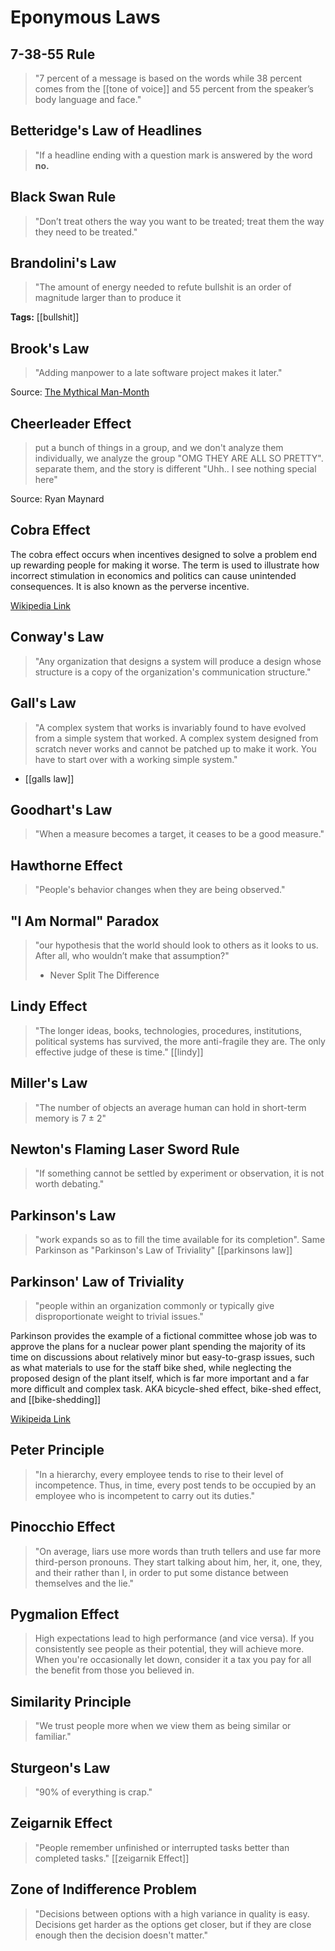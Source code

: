 # Eponymous Laws

## 7-38-55 Rule

> "7 percent of a message is based on the words while 38 percent comes from the [[tone of voice]] and 55 percent from the speaker’s body language and face."

## Betteridge's Law of Headlines

> "If a headline ending with a question mark is answered by the word __no.__

## Black Swan Rule

> "Don’t treat others the way you want to be treated; treat them the way they need to be treated."

## Brandolini's Law

> "The amount of energy needed to refute bullshit is an order of magnitude larger than to produce it

**Tags:** [[bullshit]]

## Brook's Law

> "Adding manpower to a late software project makes it later."

Source: [The Mythical Man-Month](https://en.wikipedia.org/wiki/The_Mythical_Man-Month)

## Cheerleader Effect

> put a bunch of things in a group, and we don't analyze them individually, we analyze the group "OMG THEY ARE ALL SO PRETTY". separate them, and the story is different "Uhh.. I see nothing special here"

Source: Ryan Maynard
## Cobra Effect

The cobra effect occurs when incentives designed to solve a problem end up rewarding people for making it worse. The term is used to illustrate how incorrect stimulation in economics and politics can cause unintended consequences. It is also known as the perverse incentive.

[Wikipedia Link](https://en.wikipedia.org/wiki/Cobra_effect)

## Conway's Law

> "Any organization that designs a system will produce a design whose structure is a copy of the organization's communication structure."

## Gall's Law

> "A complex system that works is invariably found to have evolved from a simple system that worked. A complex system designed from scratch never works and cannot be patched up to make it work. You have to start over with a working simple system."
- [[galls law]]

## Goodhart's Law

> "When a measure becomes a target, it ceases to be a good measure."

## Hawthorne Effect

> "People's behavior changes when they are being observed."

## "I Am Normal" Paradox

> "our hypothesis that the world should look to others as it looks to us. After all, who wouldn’t make that assumption?" 
> - Never Split The Difference

## Lindy Effect

> "The longer ideas, books, technologies, procedures, institutions, political systems has survived, the more anti-fragile they are. The only effective judge of these is time." 
[[lindy]]

## Miller's Law

> "The number of objects an average human can hold in short-term memory is 7 ± 2"

## Newton's Flaming Laser Sword Rule

> "If something cannot be settled by experiment or observation, it is not worth debating."

## Parkinson's Law

> "work expands so as to fill the time available for its completion". Same Parkinson as "Parkinson's Law of Triviality"
[[parkinsons law]]

## Parkinson' Law of Triviality

> "people within an organization commonly or typically give disproportionate weight to trivial issues."

Parkinson provides the example of a fictional committee whose job was to approve the plans for a nuclear power plant spending the majority of its time on discussions about relatively minor but easy-to-grasp issues, such as what materials to use for the staff bike shed, while neglecting the proposed design of the plant itself, which is far more important and a far more difficult and complex task. AKA bicycle-shed effect, bike-shed effect, and [[bike-shedding]]

[Wikipeida Link](https://en.wikipedia.org/wiki/Law_of_triviality)

## Peter Principle

> "In a hierarchy, every employee tends to rise to their level of incompetence. Thus, in time, every post tends to be occupied by an employee who is incompetent to carry out its duties."

## Pinocchio Effect

> "On average, liars use more words than truth tellers and use far more third-person pronouns. They start talking about him, her, it, one, they, and their rather than I, in order to put some distance between themselves and the lie."

## Pygmalion Effect

> High expectations lead to high performance (and vice versa).
> If you consistently see people as their potential, they will achieve more.
> When you're occasionally let down, consider it a tax you pay for all the benefit from those you believed in.

## Similarity Principle

> "We trust people more when we view them as being similar or familiar."

## Sturgeon's Law

> "90% of everything is crap."

## Zeigarnik Effect

> "People remember unfinished or interrupted tasks better than completed tasks."
[[zeigarnik Effect]]

## Zone of Indifference Problem

> "Decisions between options with a high variance in quality is easy. Decisions get harder as the options get closer, but if they are close enough then the decision doesn't matter."